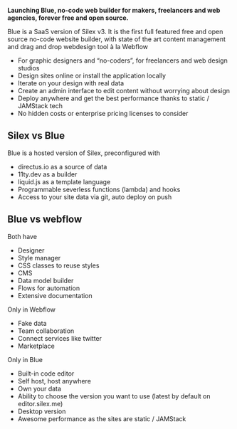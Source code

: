 <script data-host="https://microanalytics.io" data-dnt="false" src="https://microanalytics.io/js/script.js" id="ZwSg9rf6GA" async defer></script>


**Launching Blue, no-code web builder for makers, freelancers and web agencies, forever free and open source.**

Blue is a SaaS version of Silex v3. It is the first full featured free and open source no-code website builder, with state of the art content management and drag and drop webdesign tool à la Webflow

* For graphic designers and “no-coders”, for freelancers and web design studios
* Design sites online or install the application locally
* Iterate on your design with real data
* Create an admin interface to edit content without worrying about design
* Deploy anywhere and get the best performance thanks to static / JAMStack tech
* No hidden costs or enterprise pricing licenses to consider

## Silex vs Blue

Blue is a hosted version of Silex, preconfigured with

* directus.io as a source of data
* 11ty.dev as a builder
* liquid.js as a template language
* Programmable severless functions (lambda) and hooks
* Access to your site data via git, auto deploy on push

## Blue vs webflow

Both have

* Designer
* Style manager
* CSS classes to reuse styles
* CMS
* Data model builder
* Flows for automation
* Extensive documentation

Only in Webflow

* Fake data
* Team collaboration
* Connect services like twitter
* Marketplace

Only in Blue

* Built-in code editor
* Self host, host anywhere
* Own your data
* Ability to choose the version you want to use (latest by default on editor.silex.me)
* Desktop version
* Awesome performance as the sites are static / JAMStack
